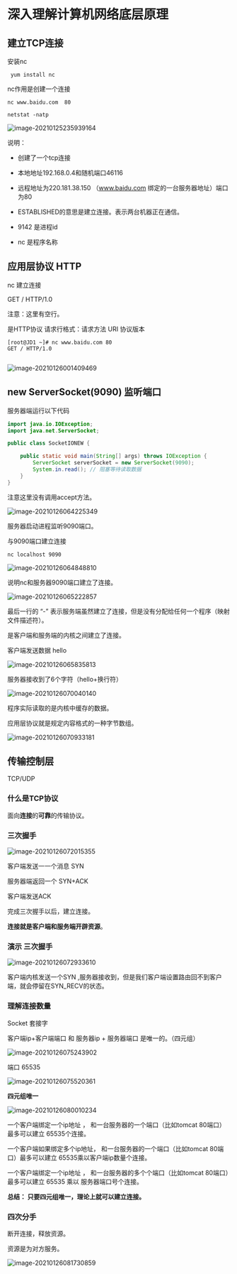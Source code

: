 # 深入理解计算机网络底层原理

## 建立TCP连接

安装nc

```shell
 yum install nc
```

nc作用是创建一个连接

```shell
nc www.baidu.com  80
```

```
netstat -natp
```

![image-20210125235939164](深入理解计算机网络底层原理.assets/image-20210125235939164.png)

说明：

- 创建了一个tcp连接 

- 本地地址192.168.0.4和随机端口46116

- 远程地址为220.181.38.150 （www.baidu.com 绑定的一台服务器地址）端口为80
- ESTABLISHED的意思是建立连接。表示两台机器正在通信。
- 9142 是进程id
- nc 是程序名称

## 应用层协议 HTTP

nc 建立连接

GET  /  HTTP/1.0 



注意：这里有空行。

是HTTP协议 请求行格式：请求方法 URI  协议版本

```
[root@JD1 ~]# nc www.baidu.com 80
GET / HTTP/1.0


```



![image-20210126001409469](深入理解计算机网络底层原理.assets/image-20210126001409469.png)



## new ServerSocket(9090) 监听端口

服务器端运行以下代码

```java
import java.io.IOException;
import java.net.ServerSocket;

public class SocketIONEW {

    public static void main(String[] args) throws IOException {
        ServerSocket serverSocket = new ServerSocket(9090);
        System.in.read(); // 阻塞等待读取数据
    }
}
```

注意这里没有调用accept方法。

![image-20210126064225349](深入理解计算机网络底层原理.assets/image-20210126064225349.png)

服务器启动进程监听9090端口。



与9090端口建立连接

```shell
nc localhost 9090
```

 ![image-20210126064848810](深入理解计算机网络底层原理.assets/image-20210126064848810.png)

说明nc和服务器9090端口建立了连接。

 ![image-20210126065222857](深入理解计算机网络底层原理.assets/image-20210126065222857.png)

最后一行的 “-” 表示服务端虽然建立了连接，但是没有分配给任何一个程序（映射文件描述符）。

是客户端和服务端的内核之间建立了连接。



客户端发送数据 hello

 ![image-20210126065835813](深入理解计算机网络底层原理.assets/image-20210126065835813.png)

服务器接收到了6个字符（hello+换行符）

 ![image-20210126070040140](深入理解计算机网络底层原理.assets/image-20210126070040140.png)

程序实际读取的是内核中缓存的数据。

应用层协议就是规定内容格式的一种字节数组。



 ![image-20210126070933181](深入理解计算机网络底层原理.assets/image-20210126070933181.png)



## 传输控制层

TCP/UDP



### 什么是TCP协议

面向**连接**的**可靠**的传输协议。

### 三次握手

 ![image-20210126072015355](深入理解计算机网络底层原理.assets/image-20210126072015355.png)

客户端发送一一个消息 SYN

服务器端返回一个 SYN+ACK

客户端发送ACK

完成三次握手以后，建立连接。

**连接就是客户端和服务端开辟资源**。



### 演示 三次握手

![image-20210126072933610](深入理解计算机网络底层原理.assets/image-20210126072933610.png)

客户端内核发送一个SYN ,服务器接收到，但是我们客户端设置路由回不到客户端，就会停留在SYN_RECV的状态。



### 理解连接数量

Socket 套接字

客户端ip+客户端端口  和 服务器ip + 服务器端口 是唯一的。（四元组）

 ![image-20210126075243902](深入理解计算机网络底层原理.assets/image-20210126075243902.png)

端口 65535

![image-20210126075520361](深入理解计算机网络底层原理.assets/image-20210126075520361.png)

**四元组唯一**

 ![image-20210126080010234](深入理解计算机网络底层原理.assets/image-20210126080010234.png)

一个客户端绑定一个ip地址 ， 和一台服务器的一个端口（比如tomcat 80端口）最多可以建立 65535个连接。

一个客户端如果绑定多个ip地址， 和一台服务器的一个端口（比如tomcat 80端口）最多可以建立 65535乘以客户端ip数量个连接。

一个客户端绑定一个ip地址 ， 和一台服务器的多个个端口（比如tomcat 80端口）最多可以建立 65535 乘以 服务器端口号个连接。

**总结： 只要四元组唯一，理论上就可以建立连接。**



### 四次分手

断开连接，释放资源。

资源是为对方服务。



 ![image-20210126081730859](深入理解计算机网络底层原理.assets/image-20210126081730859.png)

